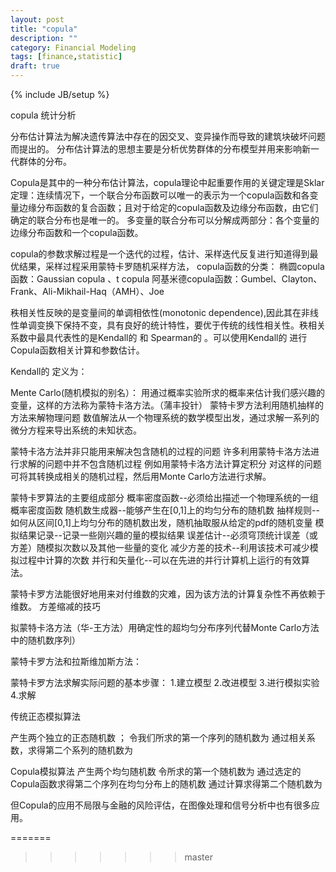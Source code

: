 ```yaml
---
layout: post
title: "copula"
description: ""
category: Financial Modeling 
tags: [finance,statistic]
draft: true
---
```

{% include JB/setup %}

copula 统计分析

分布估计算法为解决遗传算法中存在的因交叉、变异操作而导致的建筑块破坏问题而提出的。
分布估计算法的思想主要是分析优势群体的分布模型并用来影响新一代群体的分布。

Copula是其中的一种分布估计算法，copula理论中起重要作用的关键定理是Sklar定理：连续情况下，一个联合分布函数可以唯一的表示为一个copula函数和各变量边缘分布函数的复合函数；且对于给定的copula函数及边缘分布函数，由它们确定的联合分布也是唯一的。
多变量的联合分布可以分解成两部分：各个变量的边缘分布函数和一个copula函数。

copula的参数求解过程是一个迭代的过程，估计、采样迭代反复进行知道得到最优结果，采样过程采用蒙特卡罗随机采样方法，
copula函数的分类：
椭圆copula函数：Gaussian copula 、t copula
阿基米德copula函数：Gumbel、Clayton、Frank、Ali-Mikhail-Haq（AMH）、Joe

秩相关性反映的是变量间的单调相依性(monotonic dependence),因此其在非线性单调变换下保持不变，具有良好的统计特性，要优于传统的线性相关性。秩相关系数中最具代表性的是Kendall的 和 Spearman的 。可以使用Kendall的 进行Copula函数相关计算和参数估计。

Kendall的 定义为：
     

Mente Carlo(随机模拟的别名）：
用通过概率实验所求的概率来估计我们感兴趣的变量，这样的方法称为蒙特卡洛方法。（蒲丰投针）
蒙特卡罗方法利用随机抽样的方法来解物理问题
数值解法从一个物理系统的数学模型出发，通过求解一系列的微分方程来导出系统的未知状态。

蒙特卡洛方法并非只能用来解决包含随机的过程的问题
许多利用蒙特卡洛方法进行求解的问题中并不包含随机过程
例如用蒙特卡洛方法计算定积分
对这样的问题可将其转换成相关的随机过程，然后用Monte Carlo方法进行求解。

蒙特卡罗算法的主要组成部分
概率密度函数--必须给出描述一个物理系统的一组概率密度函数
随机数生成器--能够产生在[0,1]上的均匀分布的随机数
抽样规则--如何从区间[0,1]上均匀分布的随机数出发，随机抽取服从给定的pdf的随机变量
模拟结果记录--记录一些刚兴趣的量的模拟结果
误差估计--必须穹顶统计误差（或方差）随模拟次数以及其他一些量的变化
减少方差的技术--利用该技术可减少模拟过程中计算的次数
并行和矢量化--可以在先进的并行计算机上运行的有效算法。

蒙特卡罗方法能很好地用来对付维数的灾难，因为该方法的计算复杂性不再依赖于维数。
方差缩减的技巧

拟蒙特卡洛方法（华-王方法）用确定性的超均匀分布序列代替Monte Carlo方法中的随机数序列）

蒙特卡罗方法和拉斯维加斯方法：

蒙特卡罗方法求解实际问题的基本步骤：
1.建立模型
2.改进模型
3.进行模拟实验
4.求解

传统正态模拟算法

产生两个独立的正态随机数 ；
令我们所求的第一个序列的随机数为
通过相关系数，求得第二个系列的随机数为

Copula模拟算法
产生两个均匀随机数
令所求的第一个随机数为
通过选定的Copula函数求得第二个序列在均匀分布上的随机数
通过计算求得第二个随机数为

但Copula的应用不局限与金融的风险评估，在图像处理和信号分析中也有很多应用。



=======
>>>>>>> master

